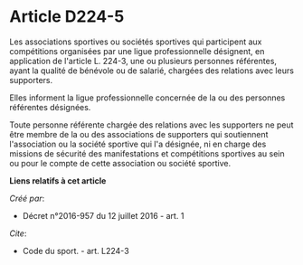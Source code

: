 # Article D224-5

Les associations sportives ou sociétés sportives qui participent aux compétitions organisées par une ligue professionnelle
désignent, en application de l'article L. 224-3, une ou plusieurs personnes référentes, ayant la qualité de bénévole ou de
salarié, chargées des relations avec leurs supporters. 

Elles informent la ligue professionnelle concernée de la ou des personnes référentes désignées. 

Toute personne référente chargée des relations avec les supporters ne peut être membre de la ou des associations de
supporters qui soutiennent l'association ou la société sportive qui l'a désignée, ni en charge des missions de sécurité des
manifestations et compétitions sportives au sein ou pour le compte de cette association ou société sportive.

**Liens relatifs à cet article**

_Créé par_:

  - Décret n°2016-957 du 12 juillet 2016 - art. 1

_Cite_:

  - Code du sport. - art. L224-3
